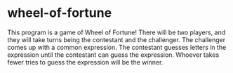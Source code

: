 # wheel-of-fortune
This program is a game of Wheel of Fortune! There will be two players, and they will take turns being the contestant and the challenger. The challenger comes up with a common expression. The contestant guesses letters in the expression until the contestant can guess the expression. Whoever takes fewer tries to guess the expression will be the winner.
